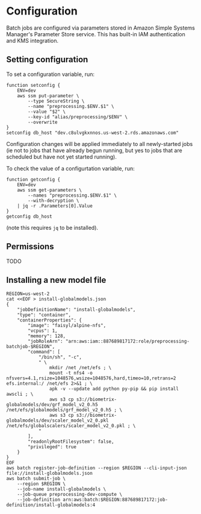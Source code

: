 # Configuration

Batch jobs are configured via parameters stored in Amazon Simple Systems Manager's Parameter Store service.  This has built-in IAM authentication and KMS integration.

## Setting configuration

To set a configuration variable, run:

```shell
function setconfig {
    ENV=dev
    aws ssm put-parameter \
        --type SecureString \
        --name "preprocessing.$ENV.$1" \
        --value "$2" \
        --key-id "alias/preprocessing/$ENV" \
        --overwrite
}
setconfig db_host "dev.c8ulvgkxnnos.us-west-2.rds.amazonaws.com"
```
Configuration changes will be applied immediately to all newly-started jobs (ie not to jobs that have already begun running, but yes to jobs that are scheduled but have not yet started running).

To check the value of a configurtation variable, run:
```shell
function getconfig {
    ENV=dev
    aws ssm get-parameters \
        --names "preprocessing.$ENV.$1" \
        --with-decryption \
    | jq -r .Parameters[0].Value
}
getconfig db_host
```
(note this requires `jq` to be installed).

## Permissions

TODO

## Installing a new model file

```shell
REGION=us-west-2
cat <<EOF > install-globalmodels.json
{
    "jobDefinitionName": "install-globalmodels",
    "type": "container",
    "containerProperties": {
        "image": "faisyl/alpine-nfs",
        "vcpus": 1,
        "memory": 128,
        "jobRoleArn": "arn:aws:iam::887689817172:role/preprocessing-batchjob-$REGION",
        "command": [
            "/bin/sh", "-c", 
            " \
                mkdir /net /net/efs ; \
                mount -t nfs4 -o nfsvers=4.1,rsize=1048576,wsize=1048576,hard,timeo=10,retrans=2 efs.internal:/ /net/efs 2>&1 ; \
                apk -v --update add python py-pip && pip install awscli ; \
                aws s3 cp s3://biometrix-globalmodels/dev/grf_model_v2_0.h5 /net/efs/globalmodels/grf_model_v2_0.h5 ; \
                aws s3 cp s3://biometrix-globalmodels/dev/scaler_model_v2_0.pkl /net/efs/globalscalers/scaler_model_v2_0.pkl ; \
            "
        ],
        "readonlyRootFilesystem": false,
        "privileged": true
    }
}
EOF
aws batch register-job-definition --region $REGION --cli-input-json file://install-globalmodels.json
aws batch submit-job \
    --region $REGION \
    --job-name install-globalmodels \
    --job-queue preprocessing-dev-compute \
    --job-definition arn:aws:batch:$REGION:887689817172:job-definition/install-globalmodels:4
```
